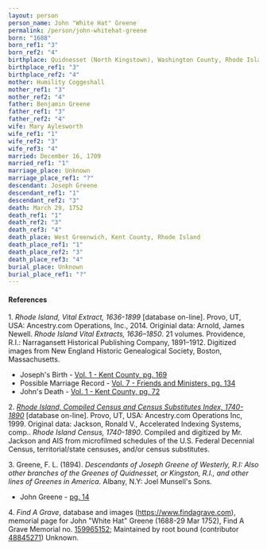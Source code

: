 ```yaml
---
layout: person
person_name: John "White Hat" Greene
permalink: /person/john-whitehat-greene
born: "1688"
born_ref1: "3"
born_ref2: "4"
birthplace: Quidnesset (North Kingstown), Washington County, Rhode Island
birthplace_ref1: "3"
birthplace_ref2: "4"
mother: Humility Coggeshall
mother_ref1: "3"
mother_ref2: "4"
father: Benjamin Greene
father_ref1: "3"
father_ref2: "4"
wife: Mary Aylesworth
wife_ref1: "1"
wife_ref2: "3"
wife_ref3: "4"
married: December 16, 1709
married_ref1: "1"
marriage_place: Unknown
marriage_place_ref1: "?"
descendant: Joseph Greene
descendant_ref1: "1"
descendant_ref2: "3"
death: March 29, 1752
death_ref1: "1"
death_ref2: "3"
death_ref3: "4"
death_place: West Greenwich, Kent County, Rhode Island
death_place_ref1: "1"
death_place_ref2: "3"
death_place_ref3: "4"
burial_place: Unknown
burial_place_ref1: "?"
---
```


#### References

<a id="1">1. </a> _Rhode Island, Vital Extract, 1636-1899_ [database on-line]. Provo, UT, USA: Ancestry.com Operations, Inc., 2014. Originial data:  Arnold, James Newell. _Rhode Island Vital Extracts, 1636–1850_. 21 volumes. Providence, R.I.: Narragansett Historical Publishing Company, 1891–1912. Digitized images from New England Historic Genealogical Society, Boston, Massachusetts.
* Joseph's Birth - [Vol. 1 - Kent County, pg. 169](https://search.ancestrylibrary.com/cgi-bin/sse.dll?qh=KYCMfWlT0u1EUW8dFo7KSg%3d%3d&gss=angs-g&new=1&rank=1&gsfn=Joseph&gsfn_x=0&gsln=Greene&gsln_x=0&msypn__ftp=Rhode+Island&msbdy=1725&catbucket=rstp&MSAV=0&uidh=jg2&msbdy_x=1&msbdp=5&pcat=ROOT_CATEGORY&h=102756&dbid=3897&indiv=1&ml_rpos=1)
* Possible Marriage Record - [Vol. 7 - Friends and Ministers, pg. 134](https://search.ancestrylibrary.com/cgi-bin/sse.dll?dbid=3897&h=208408&indiv=try&o_vc=Record:OtherRecord&rhSource=7836)
* John's Death - [Vol. 1 - Kent County, pg. 72](https://search.ancestrylibrary.com/cgi-bin/sse.dll?dbid=3897&h=112069&indiv=try&o_vc=Record:OtherRecord&rhSource=7836)

<a id="2">2. </a> [_Rhode Island, Compiled Census and Census Substitutes Index, 1740-1890_](https://search.ancestrylibrary.com/cgi-bin/sse.dll?dbid=3571&h=28623341&indiv=try&o_vc=Record:OtherRecord&rhSource=7836)  [database on-line]. Provo, UT, USA: Ancestry.com Operations Inc, 1999. Original data: Jackson, Ronald V., Accelerated Indexing Systems, comp.. _Rhode Island Census, 1740-1890_. Compiled and digitized by Mr. Jackson and AIS from microfilmed schedules of the U.S. Federal Decennial Census, territorial/state censuses, and/or census substitutes.

<a id="3">3. </a> Greene, F. L. (1894). _Descendants of Joseph Greene of Westerly, R.I: Also other branches of the Greenes of Quidnesset, or Kingston, R.I., and other lines of Greenes in America_. Albany, N.Y: Joel Munsell's Sons.
* John Greene - [pg. 14](https://archive.org/details/descendantsofjos00gree/page/14)

<a id="4">4. </a> _Find A Grave_, database and images (https://www.findagrave.com), memorial page for John "White Hat" Greene (1688-29 Mar 1752), Find A Grave Memorial no. [159965152](https://www.findagrave.com/memorial/159965152); Maintained by root bound (contributor [48845271](https://www.findagrave.com/user/profile/48845271)) Unknown.
